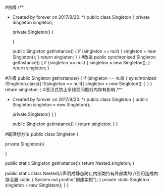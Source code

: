 #初级
/**
* Created by forever on 2017/9/20.
*/
public class Singleton {
  private Singleton singleton;

  private Singleton() {

  }

  public Singleton getInstance() {
      if (singleton == null) {
          singleton = new Singleton();
      }
      return singleton;
  }
}
#改进
public synchronized Singleton getInstance() {
      if (singleton == null) {
          singleton = new Singleton();
      }
      return singleton;
  }
  
#升级
public Singleton getInstance() {
      if (singleton == null) {
          synchronized (Singleton.class){
              if(singleton == null){
                  singleton = new Singleton();
              }
          }
      }
      return singleton;
  }
 #恶汉式防止多线程问题对内存有影响
 /**
 * Created by forever on 2017/9/20.
 */
 public class Singleton {
   public Singleton singleton = new Singleton();
 
   private Singleton() {
   }
 
   public Singleton getInstance() {
       return singleton;
   }
 }
 
 #最理想方法
 public class Singleton {
 
   private Singleton(){
 
   }
 
   public static Singleton getInstance(){
       return Nested.singleton;
   }
 
   public static class Nested{//声明成静态防止内部类持有外部类的
   //引用造成内存泄漏
       static {
           System.out.println("创建实例");
       }
       private static Singleton singleton = new Singleton();
   }
 }
